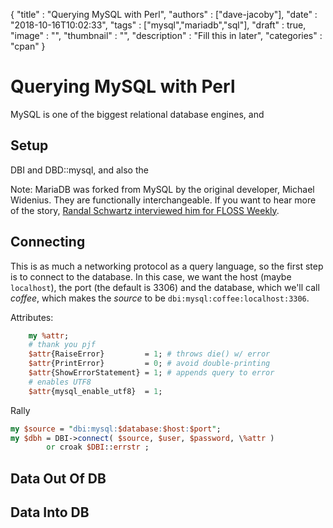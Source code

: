 {
"title" : "Querying MySQL with Perl",
"authors" : ["dave-jacoby"],
"date" : "2018-10-16T10:02:33",
"tags" : ["mysql","mariadb","sql"],
"draft" : true,
"image" : "",
"thumbnail" : "",
"description" : "Fill this in later",
"categories" : "cpan"
}

# Querying MySQL with Perl

MySQL is one of the biggest relational database engines, and 



## Setup

DBI and DBD::mysql, and also the 

Note: MariaDB was forked from MySQL by the original developer, Michael Widenius. They are functionally interchangeable. If you want to hear more of the story, [Randal Schwartz interviewed him for FLOSS Weekly](https://twit.tv/shows/floss-weekly/episodes/194).

## Connecting

This is as much a networking protocol as a query language, so the first step is to connect to the database. In this case, we want the host (maybe `localhost`), the port (the default is 3306) and the database, which we'll call _coffee_, which makes the _source_ to be `dbi:mysql:coffee:localhost:3306`. 

Attributes:
```perl
    my %attr;
    # thank you pjf
    $attr{RaiseError}         = 1; # throws die() w/ error
    $attr{PrintError}         = 0; # avoid double-printing
    $attr{ShowErrorStatement} = 1; # appends query to error
    # enables UTF8
    $attr{mysql_enable_utf8}  = 1;
```

Rally

```perl
my $source = "dbi:mysql:$database:$host:$port";
my $dbh = DBI->connect( $source, $user, $password, \%attr )
        or croak $DBI::errstr ;
```

## Data Out Of DB

## Data Into DB

